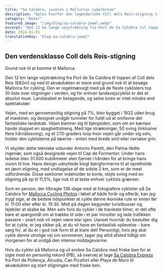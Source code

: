 ```yaml
---
title: "Sa Calobra, juvelen i Mallorcas cykelkrone"
description: "Oplev hvorfor den legendariske Coll dels Reis-stigning til Sa Calobra betragtes som en af verdens bedste cykelruter og et absolut must for enhver landevejscyklist, der besøger Mallorca."
category: "Ruter"
featured_image: "/img/blog/sa-calobra-jewel.webp"
excerpt: "Den 12 km lange vejstrækning fra Port de Sa Calobra til toppen af Coll dels Reis er regelmæssigt med på de fleste cyklisters top 10-liste over stigninger i verden. Lær hvorfor dette tekniske vidunder alene er grund nok til at besøge Mallorca."
date: 2024-01-01
translationKey: "blog-sa-calobra-jewel"
---
```


## Den verdensklasse Coll dels Reis-stigning

Grund nok til at komme til Mallorca.

Den 12 km lange vejstrækning fra Port de Sa Calobra til toppen af Coll dels Reis (682m) og ned til akvædukten er mere end grund nok til at besøge Mallorca for cykling. Den er regelmæssigt med på de fleste cyklisters top 10-liste over stigninger i verden, og for enhver landevejscyklist er det et absolut must. Landskabet er betagende, og selve turen er intet mindre end spektakulær.

Vejen, med en gennemsnitlig stigning på 7%, blev bygget i 1932 uden brug af maskiner, og designet undgår tunneler for fuldt ud at omfavne det fantastiske landskab. Vejen klamrer sig til bjergsiden, som om en kæmpe havde sluppet en spaghettistreng. Med lige strækninger, 50 sving (inklusive flere hårnålesving), og et 270-graders loop hvor vejen går under sig selv, holder den cyklisterne på tæerne - enten med brede smil eller nervøse grin.

Vi skylder dette tekniske vidunder Antonio Paretti, den Palma-fødte ingeniør, som også designede vejen til Cap de Formentor. Under hans ledelse blev 31.000 kubikmeter sten fjernet i hånden for at bringe hans vision til live. Hans design udnyttede klogt bjergformerne til at opretholde en jævn stigning, med undtagelse af de sidste 2 km, som er de mest udfordrende. Disse sektioner indeholder to korte, stejle sving med en stigning på op til 11,5%, lige nok til at teste enhver cyklists grænser.

Som en person, der tilbragte 136 dage med at fotografere cyklister på Sa Calobra for <a href="https://www.mallorcacyclingphotos.com/" target="_blank">Mallorca Cycling Photos</a> i løbet af både forår og efterår, kan jeg trygt sige, at de bedste tidspunkter at cykle denne ikoniske rute er enten før kl. 11:00 eller efter kl. 15:30. Midt på dagen begynder turistbusser og lejebiler at skabe kø. Men selv hvis du cykler i de travleste timer, er det ofte bare et spørgsmål om at trække til side i et par minutter og lade trafikken passere - snart nok vil vejen være klar igen. Uanset hvornår du beslutter dig for at cykle, er jeg sikker på, at du vil have en fantastisk oplevelse - bare sørg for, at du er i god nok form til at klare det! Personligt, hvis jeg skal cykle denne utrolige vej om sommeren, tager jeg altid afsted tidligt om morgenen for at undgå den intense middagsvarme.

Hvis du cykler på Mallorca og vil erobre Sa Calobra med friske ben for at sigte mod en personlig rekord (PB), så overvej at tage <a href="https://mallorcacycleshuttle.company.site/products/Scheduled-Bike-Buses-c15728235" target="_blank">Sa Calobra Express</a> fra Port de Pollença, Alcudia, Can Picafort eller Playa de Muro til akvædukten og start stigningen med friske ben.
